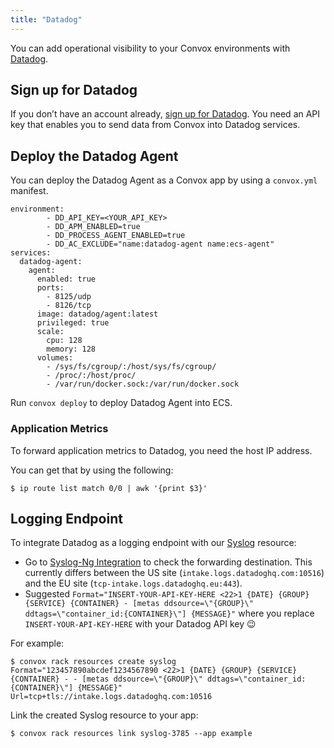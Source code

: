 ```yaml
---
title: "Datadog"
---
```


You can add operational visibility to your Convox environments with [Datadog](https://docs.datadoghq.com/integrations/convox).

## Sign up for Datadog

If you don’t have an account already, [sign up for Datadog](https://app.datadoghq.com/signup). You need an API key that enables you to send data from Convox into Datadog services.

## Deploy the Datadog Agent

You can deploy the Datadog Agent as a Convox app by using a `convox.yml` manifest.

```
environment:
        - DD_API_KEY=<YOUR_API_KEY>
        - DD_APM_ENABLED=true
        - DD_PROCESS_AGENT_ENABLED=true
        - DD_AC_EXCLUDE="name:datadog-agent name:ecs-agent"
services:
  datadog-agent:
    agent:
      enabled: true
      ports:
        - 8125/udp
        - 8126/tcp
      image: datadog/agent:latest
      privileged: true
      scale:
        cpu: 128
        memory: 128
      volumes:
        - /sys/fs/cgroup/:/host/sys/fs/cgroup/
        - /proc/:/host/proc/
        - /var/run/docker.sock:/var/run/docker.sock
```

Run `convox deploy` to deploy Datadog Agent into ECS.

### Application Metrics

To forward application metrics to Datadog, you need the host IP address. 

You can get that by using the following:

    $ ip route list match 0/0 | awk '{print $3}'

## Logging Endpoint

To integrate Datadog as a logging endpoint with our [Syslog](/deployment/syslogs) resource:

  * Go to [Syslog-Ng Integration](https://docs.datadoghq.com/integrations/syslog_ng/?tab=datadogussite) to check the forwarding destination.  This currently differs between the US site (`intake.logs.datadoghq.com:10516`) and the EU site (`tcp-intake.logs.datadoghq.eu:443`).
  * Suggested `Format="INSERT-YOUR-API-KEY-HERE <22>1 {DATE} {GROUP} {SERVICE} {CONTAINER} - [metas ddsource=\"{GROUP}\" ddtags=\"container_id:{CONTAINER}\"] {MESSAGE}"` where you replace `INSERT-YOUR-API-KEY-HERE` with your Datadog API key 😉

For example:

    $ convox rack resources create syslog Format="123457890abcdef1234567890 <22>1 {DATE} {GROUP} {SERVICE} {CONTAINER} - - [metas ddsource=\"{GROUP}\" ddtags=\"container_id:{CONTAINER}\"] {MESSAGE}" Url=tcp+tls://intake.logs.datadoghq.com:10516

Link the created Syslog resource to your app:

    $ convox rack resources link syslog-3785 --app example

